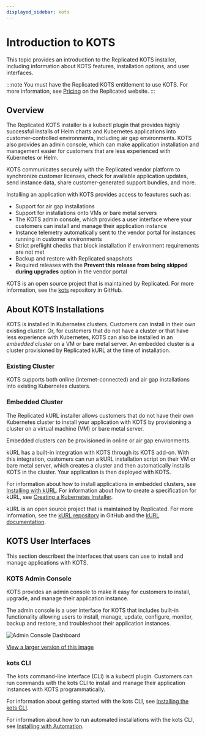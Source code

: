 ```yaml
---
displayed_sidebar: kots
---
```


# Introduction to KOTS

This topic provides an introduction to the Replicated KOTS installer, including information about KOTS features, installation options, and user interfaces.

:::note
You must have the Replicated KOTS entitlement to use KOTS. For more information, see [Pricing](https://www.replicated.com/pricing) on the Replicated website.
:::

## Overview

The Replicated KOTS installer is a kubectl plugin that provides highly successful installs of Helm charts and Kubernetes applications into customer-controlled environments, including air gap environments. KOTS also provides an admin console, which can make application installation and management easier for customers that are less experienced with Kubernetes or Helm.

KOTS communicates securely with the Replicated vendor platform to synchronize customer licenses, check for available application updates, send instance data, share customer-generated support bundles, and more.

Installing an application with KOTS provides access to feautures such as:

* Support for air gap installations
* Support for installations onto VMs or bare metal servers
* The KOTS admin console, which provides a user interface where your customers can install and manage their application instance
* Instance telemetry automatically sent to the vendor portal for instances running in customer environments
* Strict preflight checks that block installation if environment requirements are not met
* Backup and restore with Replicated snapshots
* Required releases with the **Prevent this release from being skipped during upgrades** option in the vendor portal

KOTS is an open source project that is maintained by Replicated. For more information, see the [kots](https://github.com/replicatedhq/kots) repository in GitHub.

## About KOTS Installations

KOTS is installed in Kubernetes clusters. Customers can install in their own existing cluster. Or, for customers that do not have a cluster or that have less experience with Kubernetes, KOTS can also be installed in an _embedded cluster_ on a VM or bare metal server. An embedded cluster is a cluster provisioned by Replicated kURL at the time of installation.

### Existing Cluster

KOTS supports both online (internet-connected) and air gap installations into existing Kubernetes clusters.

### Embedded Cluster

The Replicated kURL installer allows customers that do not have their own Kubernetes cluster to install your application with KOTS by provisioning a cluster on a virtual machine (VM) or bare metal server.

Embedded clusters can be provisioned in online or air gap environments.

kURL has a built-in integration with KOTS through its KOTS add-on. With this integration, customers can run a kURL installation script on their VM or bare metal server, which creates a cluster and then automatically installs KOTS in the cluster. Your application is then deployed with KOTS. 

For information about how to install applications in embedded clusters, see [Installing with kURL](/enterprise/installing-embedded-cluster). For information about how to create a specification for kURL, see [Creating a Kubernetes Installer](/vendor/packaging-embedded-kubernetes).

kURL is an open source project that is maintained by Replicated. For more information, see the [kURL repository](https://github.com/replicatedhq/kURL) in GitHub and the [kURL documentation](https://kurl.sh).

## KOTS User Interfaces

This section describest the interfaces that users can use to install and manage applications with KOTS.

### KOTS Admin Console

KOTS provides an admin console to make it easy for customers to install, upgrade, and manage their application instance.

The admin console is a user interface for KOTS that includes built-in functionality allowing users to install, manage, update, configure, monitor, backup and restore, and troubleshoot their application instances.

![Admin Console Dashboard](/images/guides/kots/application.png)

[View a larger version of this image](/images/guides/kots/application.png)

### kots CLI

The kots command-line interface (CLI) is a kubectl plugin. Customers can run commands with the kots CLI to install and manage their application instances with KOTS programmatically.

For information about getting started with the kots CLI, see [Installing the kots CLI](/reference/kots-cli-getting-started).

For information about how to run automated installations with the kots CLI, see [Installing with Automation](/enterprise/installing-existing-cluster-automation).